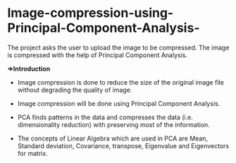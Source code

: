 # Image-compression-using-Principal-Component-Analysis-
The project asks the user to upload the image to be compressed. The image is compressed with the help of Principal Component Analysis. 

**=>Introduction**

* Image compression is done to reduce the size of the original image file without degrading the quality of image.


* Image compression will be done using Principal Component Analysis. 


* PCA finds patterns in the data and compresses the data (i.e. dimensionality reduction) with preserving most of the information.


* The concepts of Linear Algebra which are used in PCA are Mean, Standard deviation, Covariance, transpose, Eigenvalue and Eigenvectors for matrix.


